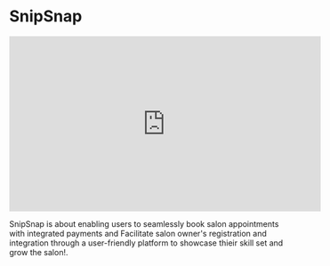 # SnipSnap

<iframe width="560" height="315" src="https://github.com/vinayak1809/Book-a-Barber/assets/63184281/1565d4c0-10cc-4927-9cc7-5acb2bc7e5f8" frameborder="0" allowfullscreen></iframe>

SnipSnap is about enabling users to seamlessly book salon appointments with integrated payments and Facilitate salon owner's registration and integration through a user-friendly platform to showcase thieir skill set and grow the salon!.







